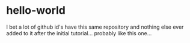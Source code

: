 # hello-world
I bet a lot of github id's have this same repository and nothing else ever added to it after the initial tutorial... probably like this one...
